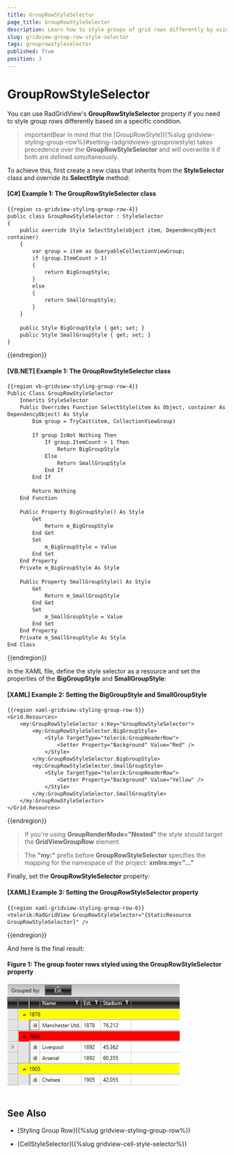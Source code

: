 ```yaml
---
title: GroupRowStyleSelector
page_title: GroupRowStyleSelector
description: Learn how to style groups of grid rows differently by using the GroupRowStyleSelector property of RadGridView - Telerik's {{ site.framework_name }} DataGrid.
slug: gridview-group-row-style-selector
tags: grouprowstyleselector
published: True
position: 3
---
```


# GroupRowStyleSelector

You can use RadGridView's **GroupRowStyleSelector** property if you need to style group rows differently based on a specific condition.

>importantBear in mind that the [GroupRowStyle]({%slug gridview-styling-group-row%}#setting-radgridviews-grouprowstyle) takes precedence over the **GroupRowStyleSelector** and will overwrite it if both are defined simultaneously.

To achieve this, first create a new class that inherits from the **StyleSelector** class and override its **SelectStyle** method:

#### __[C#] Example 1: The GroupRowStyleSelector class__

	{{region cs-gridview-styling-group-row-4}}
	public class GroupRowStyleSelector : StyleSelector
	{
	    public override Style SelectStyle(object item, DependencyObject container)
	    {
	        var group = item as QueryableCollectionViewGroup;
	        if (group.ItemCount > 1)
	        {
	            return BigGroupStyle;
	        }
	        else
	        {
	            return SmallGroupStyle;
	        }
	    }
	
	    public Style BigGroupStyle { get; set; }
	    public Style SmallGroupStyle { get; set; }
	}
{{endregion}}

#### __[VB.NET] Example 1: The GroupRowStyleSelector class__
	
	{{region vb-gridview-styling-group-row-4}}
	Public Class GroupRowStyleSelector
	    Inherits StyleSelector
	    Public Overrides Function SelectStyle(item As Object, container As DependencyObject) As Style
	        Dim group = TryCast(item, CollectionViewGroup)
	
	        If group IsNot Nothing Then
	            If group.ItemCount > 1 Then
	                Return BigGroupStyle
	            Else
	                Return SmallGroupStyle
	            End If
	        End If
	
	        Return Nothing
	    End Function
	
	    Public Property BigGroupStyle() As Style
	        Get
	            Return m_BigGroupStyle
	        End Get
	        Set
	            m_BigGroupStyle = Value
	        End Set
	    End Property
	    Private m_BigGroupStyle As Style
	
	    Public Property SmallGroupStyle() As Style
	        Get
	            Return m_SmallGroupStyle
	        End Get
	        Set
	            m_SmallGroupStyle = Value
	        End Set
	    End Property
	    Private m_SmallGroupStyle As Style
	End Class
{{endregion}}

In the XAML file, define the style selector as a resource and set the properties of the **BigGroupStyle** and **SmallGroupStyle**:

#### __[XAML] Example 2: Setting the BigGroupStyle and SmallGroupStyle__

	{{region xaml-gridview-styling-group-row-5}}
	<Grid.Resources>
	    <my:GroupRowStyleSelector x:Key="GroupRowStyleSelector">
	        <my:GroupRowStyleSelector.BigGroupStyle>
	            <Style TargetType="telerik:GroupHeaderRow">
	                <Setter Property="Background" Value="Red" />
	            </Style>
	        </my:GroupRowStyleSelector.BigGroupStyle>
	        <my:GroupRowStyleSelector.SmallGroupStyle>
	            <Style TargetType="telerik:GroupHeaderRow">
	                <Setter Property="Background" Value="Yellow" />
	            </Style>
	        </my:GroupRowStyleSelector.SmallGroupStyle>
	    </my:GroupRowStyleSelector>
	</Grid.Resources>
{{endregion}}

>If you're using **GroupRenderMode="Nested"** the style should target the **GridViewGroupRow** element.

>The **"my:"** prefix before **GroupRowStyleSelector** specifies the mapping for the namespace of the project: **xmlns:my="..."**

Finally, set the **GroupRowStyleSelector** property:

#### __[XAML] Example 3: Setting the GroupRowStyleSelector property__

	{{region xaml-gridview-styling-group-row-6}}
	<telerik:RadGridView GroupRowStyleSelector="{StaticResource GroupRowStyleSelector}" />
{{endregion}}

And here is the final result:

#### __Figure 1: The group footer rows styled using the GroupRowStyleSelector property__

![The group rows styled using the GroupRowStyleSelector property](images/gridview-grouprowstyleselector.png)

## See Also

* [Styling Group Row]({%slug gridview-styling-group-row%})

* [CellStyleSelector]({%slug gridview-cell-style-selector%})